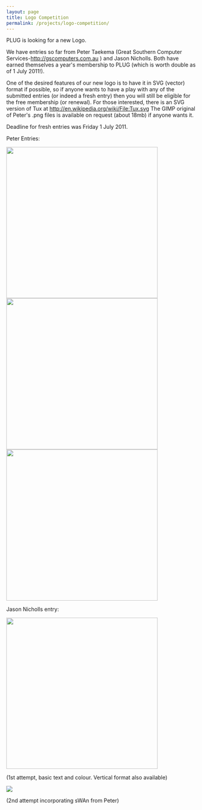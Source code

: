 ```yaml
---
layout: page
title: Logo Competition
permalink: /projects/logo-competition/
---
```


PLUG is looking for a new Logo.

We have entries so far from Peter Taekema (Great Southern Computer Services-http://gscomputers.com.au ) and Jason Nicholls. Both have earned themselves a year's membership to PLUG (which is worth double as of 1 July 2011!).

One of the desired features of our new logo is to have it in SVG (vector) format if possible, so if anyone wants to have a play with any of the submitted entries (or indeed a fresh entry) then you will still be eligible for the free membership (or renewal).  For those interested, there is an SVG version of Tux at http://en.wikipedia.org/wiki/File:Tux.svg  The GIMP original of Peter's .png files is available on request (about 18mb) if anyone wants it.

Deadline for fresh entries was Friday 1 July 2011.

Peter Entries:

<img src='{{ site.baseurl }}/media/pictures/01-plug_basic_sml.png' width='400px'>
<img src='{{ site.baseurl }}/media/pictures/04-plug_networking_sml.png' width='400px'>
<img src='{{ site.baseurl }}/media/pictures/06-plug_web_sml.png' width='400px'>


Jason Nicholls entry:

<img src='{{ site.baseurl }}/media/pictures/plug-logo-1-jason.png' width='400px'>

(1st attempt, basic text and colour. Vertical format also available)

<img src='{{ site.baseurl }}/media/pictures/plug-logo-2-v1.png'>

(2nd attempt incorporating sWAn from Peter)
